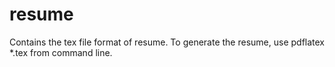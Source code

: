 # resume
Contains the tex file format of resume. To generate the resume, use pdflatex *.tex from command line. 
